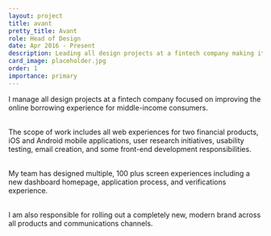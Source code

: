 ```yaml
---
layout: project
title: avant
pretty_title: Avant
role: Head of Design
date: Apr 2016 - Present
description: Leading all design projects at a fintech company making it easier for middle-income consumers to borrow money online.
card_image: placeholder.jpg
order: 1
importance: primary
---
```


I manage all design projects at a fintech company focused on improving the online borrowing experience for middle-income consumers.<br><br>

The scope of work includes all web experiences for two financial products, iOS and Android mobile applications, user research initiatives, usability testing, email creation, and some front-end development responsibilities.<br><br>

My team has designed multiple, 100 plus screen experiences including a new dashboard homepage, application process, and verifications experience. <br><br>

I am also responsible for rolling out a completely new, modern brand across all products and communications channels.

